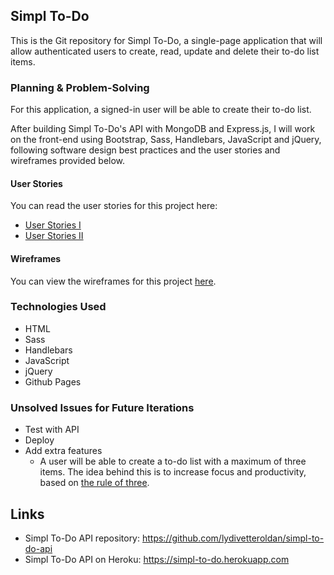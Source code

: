 ## Simpl To-Do
This is the Git repository for Simpl To-Do, a single-page application that will allow authenticated users to create, read, update and delete their to-do list items.

### Planning & Problem-Solving
For this application, a signed-in user will be able to create their to-do list.

After building Simpl To-Do's API with MongoDB and Express.js, I will work on the front-end using Bootstrap, Sass, Handlebars, JavaScript and jQuery, following software design best practices and the user stories and wireframes provided below.

#### User Stories

You can read the user stories for this project here:
- [User Stories I](https://imgur.com/DjubbD2)
- [User Stories II](https://imgur.com/duYYzOT)

#### Wireframes

You can view the wireframes for this project [here](http://agilelifestyle.net/the-rule-of-3).

### Technologies Used
- HTML
- Sass
- Handlebars
- JavaScript
- jQuery
- Github Pages

### Unsolved Issues for Future Iterations
- Test with API
- Deploy
- Add extra features
  - A user will be able to create a to-do list with a maximum of three items. The idea behind this is to increase focus and productivity, based on [the rule of three](http://agilelifestyle.net/the-rule-of-3).

## Links
- Simpl To-Do API repository: https://github.com/lydivetteroldan/simpl-to-do-api
- Simpl To-Do API on Heroku: https://simpl-to-do.herokuapp.com
